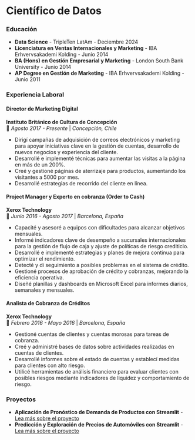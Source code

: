 # Científico de Datos

### Educación

* **Data Science** - TripleTen LatAm - Deciembre 2024
* **Licenciatura en Ventas Internacionales y Marketing** - IBA Erhvervsakademi Kolding - Junio 2014
* **BA (Hons) en Gestión Empresarial y Marketing** - London South Bank University - Junio 2014
* **AP Degree en Gestión de Marketing** - IBA Erhvervsakademi Kolding - Junio 2011

### Experiencia Laboral

#### Director de Marketing Digital
**Instituto Británico de Cultura de Concepción**  
📍 *Agosto 2017 - Presente* | *Concepción, Chile*  
- Dirigí campañas de adquisición de correos electrónicos y marketing para apoyar iniciativas clave en la gestión de cuentas, desarrollo de nuevos negocios y experiencia del cliente.
- Desarrollé e implementé técnicas para aumentar las visitas a la página en más de un 200%.
- Creé y gestioné páginas de aterrizaje para productos, aumentando los visitantes a 5000 por mes.
- Desarrollé estrategias de recorrido del cliente en línea.

#### Project Manager y Experto en cobranza (Order to Cash)  
**Xerox Technology**  
📍 *Junio 2016 - Agosto 2017* | *Barcelona, España*  
- Capacité y asesoré a equipos con dificultades para alcanzar objetivos mensuales.
- Informé indicadores clave de desempeño a sucursales internacionales para la gestión de flujo de caja y ajuste de políticas de riesgo crediticio.
- Desarrollé e implementé estrategias y planes de mejora continua para optimizar el rendimiento.
- Detecté y di seguimiento a posibles problemas en el sistema de crédito.
- Gestioné procesos de aprobación de crédito y cobranzas, mejorando la eficiencia operativa.
- Diseñé planillas y dashboards en Microsoft Excel para informes diarios, semanales y mensuales.

#### Analista de Cobranza de Créditos  
**Xerox Technology**  
📍 *Febrero 2016 - Mayo 2016* | *Barcelona, España*  
- Gestioné cuentas de clientes y cuentas morosas para tareas de cobranza.
- Creé y administré bases de datos sobre actividades realizadas en cuentas de clientes.
- Desarrollé informes sobre el estado de cuentas y establecí medidas para clientes con alto riesgo.
- Utilicé herramientas de análisis financiero para evaluar clientes con posibles riesgos mediante indicadores de liquidez y comportamiento de riesgo.

### Proyectos
*  **Aplicación de Pronóstico de Demanda de Productos con Streamlit** - [Lea más sobre el proyecto](https://bokols.github.io/Product-Demand-Forecasting-Application/)
*  **Predicción y Exploración de Precios de Automóviles con Streamlit** - [Lea más sobre el proyecto](https://bokols.github.io/Prediccion-de-Precios-de-Vehiculos/)
